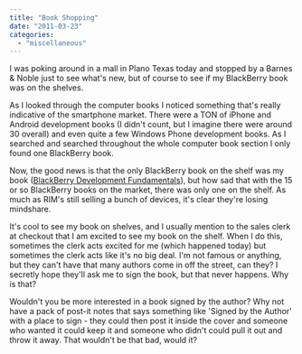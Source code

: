```yaml
---
title: "Book Shopping"
date: "2011-03-23"
categories: 
  - "miscellaneous"
---
```


I was poking around in a mall in Plano Texas today and stopped by a Barnes & Noble just to see what's new, but of course to see if my BlackBerry book was on the shelves.

As I looked through the computer books I noticed something that's really indicative of the smartphone market. There were a TON of iPhone and Android development books (I didn't count, but I imagine there were around 30 overall) and even quite a few Windows Phone development books. As I searched and searched throughout the whole computer book section I only found one BlackBerry book.

Now, the good news is that the only BlackBerry book on the shelf was my book ([BlackBerry Development Fundamentals](http://www.bbdevfundamentals.com "BlackBerry Development Fundamentals")), but how sad that with the 15 or so BlackBerry books on the market, there was only one on the shelf. As much as RIM's still selling a bunch of devices, it's clear they're losing mindshare.

It's cool to see my book on shelves, and I usually mention to the sales clerk at checkout that I am excited to see my book on the shelf. When I do this, sometimes the clerk acts excited for me (which happened today) but sometimes the clerk acts like it's no big deal. I'm not famous or anything, but they can't have that many authors come in off the street, can they? I secretly hope they'll ask me to sign the book, but that never happens. Why is that?

Wouldn't you be more interested in a book signed by the author? Why not have a pack of post-it notes that says something like 'Signed by the Author' with a place to sign - they could then post it inside the cover and someone who wanted it could keep it and someone who didn't could pull it out and throw it away. That wouldn't be that bad, would it?
